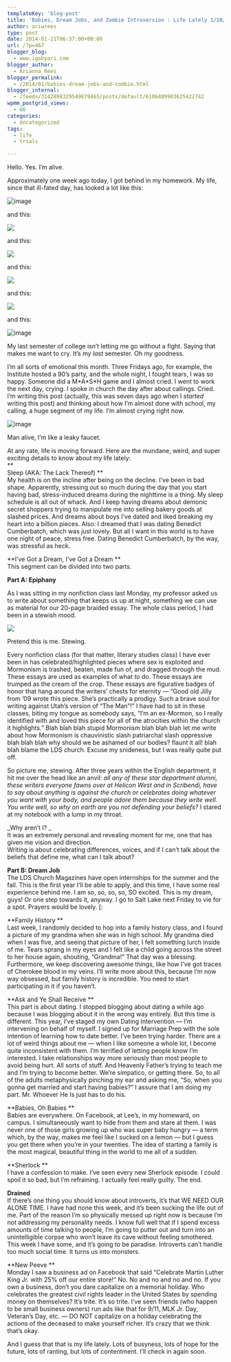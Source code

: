 ```yaml
---
templateKey: 'blog-post'
title: 'Babies, Dream Jobs, and Zombie Introversion : Life Lately 1/20/14'
author: ariwrees
type: post
date: 2014-01-21T06:37:00+00:00
url: /?p=467
blogger_blog:
  - www.igobyari.com
blogger_author:
  - Arianna Rees
blogger_permalink:
  - /2014/01/babies-dream-jobs-and-zombie.html
blogger_internal:
  - /feeds/3142898329549879465/posts/default/6106489903625422742
wpmm_postgrid_views:
  - 66
categories:
  - Uncategorized
tags:
  - life
  - trials

---
```

Hello. Yes. I’m alive.

Approximately one week ago today, I got behind in my homework. My life, since that ill-fated day, has looked a lot like this: 

![image](https://31.media.tumblr.com/4215f9d06604d40ea577b4ace54a0ae0/tumblr_inline_mzhr7zpjtT1qgbsvm.gif)

and this: 

![](https://24.media.tumblr.com/2d0949c819678d1dbdd6d64b46428fe1/tumblr_mzg4fygfZW1r68x6ro1_500.jpg)

and this: 

![](https://24.media.tumblr.com/e4560b190907df4a89e2de999ca40467/tumblr_mzim9iHiso1rn08tyo1_250.gif)

and this: 

![](https://24.media.tumblr.com/32fc2a052237c98de39a4151d9c86de0/tumblr_mzh2f21cj91qgma0ao1_500.jpg)

and this: 

![](https://24.media.tumblr.com/5aa5533cd330760996fc67b12f222db4/tumblr_mzgz64XsCr1s0xptho1_400.gif)

and this:

![image](https://www.igobyari.com/wp-content/uploads/2014/01/tumblr_inline_ml53cwSSGx1qheoy4.gif)

My last semester of college isn’t letting me go without a fight. Saying that makes me want to cry. It’s my _last_ semester. Oh my goodness.

I’m all sorts of emotional this month. Three Fridays ago, for example, the Institute hosted a 90’s party, and the whole night, I fought tears, I was so happy. Someone did a M\*A\*S\*H game and I almost cried. I went to work the next day, crying. I spoke in church the day after about callings. Cried. I’m writing this post (actually, this was seven days ago when I _started_ writing this post) and thinking about how I’m almost done with school, my calling, a huge segment of my life. I’m almost crying right now.  
  

![image](https://31.media.tumblr.com/64176f6ff92997a09d1072f04be0c9ef/tumblr_inline_myxsgxLpD91rhihz7.gif)

  
Man alive, I’m like a leaky faucet.

At any rate, life is moving forward. Here are the mundane, weird, and super exciting details to know about my life lately:  
**  
Sleep (AKA: The Lack Thereof) **  
My health is on the incline after being on the decline. I’ve been in bad shape. Apparently, stressing out so much during the day that you start having bad, stress-induced dreams during the nighttime is a thing. My sleep schedule is all out of whack. And I keep having dreams about demonic secret shoppers trying to manipulate me into selling bakery goods at slashed prices. And dreams about boys I’ve dated and liked breaking my heart into a billion pieces. Also: I dreamed that I was dating Benedict Cumberbatch, which was just lovely. But all I want in this world is to have one night of peace, stress free. Dating Benedict Cumberbatch, by the way, was stressful as heck.   
  
**I’ve Got a Dream, I’ve Got a Dream **  
This segment can be divided into two parts.

  

****Part A: Epiphany****

As I was sitting in my nonfiction class last Monday, my professor asked us to write about something that keeps us up at night, something we can use as material for our 20-page braided essay. The whole class period, I had been in a stewish mood.

![](https://31.media.tumblr.com/tumblr_m7xog9cIr81qbfcx6o3_500.gif)

Pretend this is me. Stewing. 

  
Every nonfiction class (for that matter, literary studies class) I have ever been in has celebrated/highlighted pieces where sex is exploited and Mormonism is trashed, beaten, made fun of, and dragged through the mud. These essays are used as examples of what _to_ do. These essays are trumped as the cream of the crop. These essays are figurative badges of honor that hang around the writers’ chests for eternity — “Good old Jilly from ’09 wrote this piece. She’s practically a prodigy. Such a brave soul for writing against Utah’s version of “The Man”!” I have had to sit in these classes, biting my tongue as somebody says, “I’m an ex-Mormon, so I really identified with and loved this piece for all of the atrocities within the church it highlights.” Blah blah blah stupid Mormonism blah blah blah let me write about how Mormonism is chauvinistic slash patriarchal slash oppressive blah blah blah why should we be ashamed of our bodies? flaunt it all! blah blah blame the LDS church. Excuse my snideness, but I was really quite put off.

So picture me, stewing. After three years within the English department, it hit me over the head like an anvil: _all any of these star department alumni, these writers everyone fawns over at Helicon West and in Scribendi, have to say about anything is against the church or celebrates doing whatever you want with your body, and people adore them because they write well. You write well, so why on earth are you not defending your beliefs?_ I stared at my notebook with a lump in my throat.   
  
_Why aren’t I? _  
It was an extremely personal and revealing moment for me, one that has given me vision and direction.  
Writing is about celebrating differences, voices, and if I can’t talk about the beliefs that define me, what can I talk about?   
  
**Part B: Dream Job**  
The LDS Church Magazines have open internships for the summer and the fall. This is the first year I’ll be able to apply, and this time, I have some real experience behind me. I am so, so, so, so, SO excited. This is my dream, guys! Or one step towards it, anyway. I go to Salt Lake next Friday to vie for a spot. Prayers would be lovely. \[:

**Family History **  
Last week, I randomly decided to hop into a family history class, and I found a picture of my grandma when she was in high school. My grandma died when I was five, and seeing that picture of her, I felt something lurch inside of me. Tears sprang in my eyes and I felt like a child going across the street to her house again, shouting, “Grandma!” That day was a blessing. Furthermore, we keep discovering awesome things, like how I’ve got traces of Cherokee blood in my veins. I’ll write more about this, because I’m now way obsessed, but family history is incredible. You need to start participating in it if you haven’t.  
  
**Ask and Ye Shall Receive **  
This part is about dating. I stopped blogging about dating a while ago because I was blogging about it in the wrong way entirely. But this time is different. This year, I’ve staged my own Dating Intervention — I’m intervening on behalf of myself. I signed up for Marriage Prep with the sole intention of learning how to date better. I’ve been trying harder. There are a lot of weird things about me — when I like someone a whole lot, I become quite inconsistent with them. I’m terrified of letting people know I’m interested. I take relationships way more seriously than most people to avoid being hurt. All sorts of stuff. And Heavenly Father’s trying to teach me and I’m trying to become better. We’re simpatico, or getting there. So, to all of the adults metaphysically pinching my ear and asking me, “So, when you gonna get married and start having babies?” I assure that I am doing my part. Mr. Whoever He Is just has to do his.

**Babies, Oh Babies **  
Babies are everywhere. On Facebook, at Lee’s, in my homeward, on campus. I simultaneously want to hide from them and stare at them. I was never one of those girls growing up who was super baby hungry — a term which, by the way, makes me feel like I sucked on a lemon — but I guess you get there when you’re in your twenties. The idea of starting a family is the most magical, beautiful thing in the world to me all of a sudden.

**Sherlock **  
I have a confession to make. I’ve seen every new Sherlock episode. I could spoil it so bad, but I’m refraining. I actually feel really guilty. The end.  
  
**Drained**  
If there’s one thing you should know about introverts, it’s that WE NEED OUR ALONE TIME. I have had none this week, and it’s been sucking the life out of me. Part of the reason I’m so physically messed up right now is because I’m not addressing my personality needs. I know full well that if I spend excess amounts of time talking to people, I’m going to putter out and turn into an unintelligible corpse who won’t leave its cave without feeling smothered. This week I have some, and it’s going to be paradise. Introverts can’t handle too much social time. It turns us into monsters.   
  
**New Peeve **  
Monday I saw a business ad on Facebook that said “Celebrate Martin Luther King Jr. with 25% off our entire store!” No. No and no and no and no. If you own a business, don’t you dare capitalize on a memorial holiday. Who celebrates the greatest civil rights leader in the United States by spending money on themselves? It’s trite. It’s so trite. I’ve seen friends (who happen to be small business owners) run ads like that for 9/11, MLK Jr. Day, Veteran’s Day, etc. — DO NOT capitalize on a holiday celebrating the actions of the deceased to make yourself richer. It’s crazy that we think that’s okay. 

And I guess that that is my life lately. Lots of busyness, lots of hope for the future, lots of ranting, but lots of contentment. I’ll check in again soon.